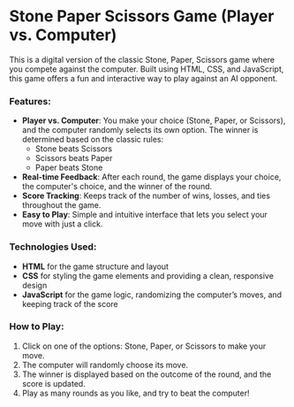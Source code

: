 # Stone Paper Scissors Game (Player vs. Computer)

This is a digital version of the classic Stone, Paper, Scissors game where you compete against the computer. Built using HTML, CSS, and JavaScript, this game offers a fun and interactive way to play against an AI opponent.

### Features:
- **Player vs. Computer**: You make your choice (Stone, Paper, or Scissors), and the computer randomly selects its own option. The winner is determined based on the classic rules:
  - Stone beats Scissors
  - Scissors beats Paper
  - Paper beats Stone
- **Real-time Feedback**: After each round, the game displays your choice, the computer's choice, and the winner of the round.
- **Score Tracking**: Keeps track of the number of wins, losses, and ties throughout the game.
- **Easy to Play**: Simple and intuitive interface that lets you select your move with just a click.

### Technologies Used:
- **HTML** for the game structure and layout
- **CSS** for styling the game elements and providing a clean, responsive design
- **JavaScript** for the game logic, randomizing the computer’s moves, and keeping track of the score

### How to Play:
1. Click on one of the options: Stone, Paper, or Scissors to make your move.
2. The computer will randomly choose its move.
3. The winner is displayed based on the outcome of the round, and the score is updated.
4. Play as many rounds as you like, and try to beat the computer!
